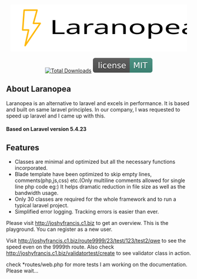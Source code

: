 <p align="center"><img src="laranopea.svg"></p>

<p align="center">
 <a href="https://github.com/JoshyFrancis/laranopea"><img src="https://img.shields.io/github/downloads/JoshyFrancis/laranopea/total.svg" alt="Total Downloads"></a>
 <img src="MIT.svg" alt="License"> 
</p>


## About Laranopea
Laranopea is an alternative to laravel and excels in performance. It is based and built on same laravel principles. In our company, I was requested to speed up laravel and I came up with this.

#### Based on Laravel version 5.4.23

## Features
* Classes are minimal and optimized but all the necessary functions incorporated.
* Blade template have been optimized to skip empty lines, comments(php,js,css) etc.(Only multiline comments allowed for single line php code eg:<?php /*echo $share_otf; */ ?>)
  It helps dramatic reduction in file size as well as the bandwidth usage.
* Only 30 classes are required for the whole framework and to run a typical laravel project.
* Simplified error logging. Tracking errors is easier than ever.


Please visit <a href="http://joshyfrancis.c1.biz" target="_blank">http://joshyfrancis.c1.biz</a> to get an overview. This is the playground.
You can register as a new user.

Visit <a href="http://joshyfrancis.c1.biz/route9999/23/test/123/test2/qwe" target="_blank">http://joshyfrancis.c1.biz/route9999/23/test/123/test2/qwe</a> to see the speed even on the 9999th route.
Also check <a href="http://joshyfrancis.c1.biz/validatortest/create" target="_blank">http://joshyfrancis.c1.biz/validatortest/create</a> to see validator class in action.

check *routes/web.php for more tests
I am working on the documentation. Please wait...
